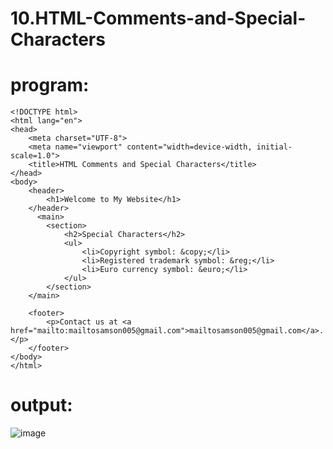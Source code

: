 # 10.HTML-Comments-and-Special-Characters
# program:
```
<!DOCTYPE html>
<html lang="en">
<head>
    <meta charset="UTF-8">
    <meta name="viewport" content="width=device-width, initial-scale=1.0">
    <title>HTML Comments and Special Characters</title>
</head>
<body>
    <header>
        <h1>Welcome to My Website</h1>
    </header>
      <main>
        <section>
            <h2>Special Characters</h2>
            <ul>
                <li>Copyright symbol: &copy;</li>
                <li>Registered trademark symbol: &reg;</li>
                <li>Euro currency symbol: &euro;</li>
            </ul>
        </section>
    </main>

    <footer>
        <p>Contact us at <a href="mailto:mailtosamson005@gmail.com">mailtosamson005@gmail.com</a>.</p>
    </footer>
</body>
</html>
```
# output:
![image](https://github.com/samson0512/10.HTML-Comments-and-Special-Characters/assets/172907275/a5e0bfdd-054a-43ef-828b-30cd8d347a11)
